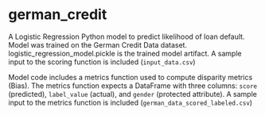 # german_credit
A Logistic Regression Python model to predict likelihood of loan default.
Model was trained on the German Credit Data dataset.
logistic_regression_model.pickle is the trained model artifact.
A sample input to the scoring function is included (`input_data.csv`)

Model code includes a metrics function used to compute disparity metrics (Bias).
The metrics function expects a DataFrame with three columns: `score` (predicted), `label_value` (actual), and `gender` (protected attribute).
A sample input to the metrics function is included (`german_data_scored_labeled.csv`)

